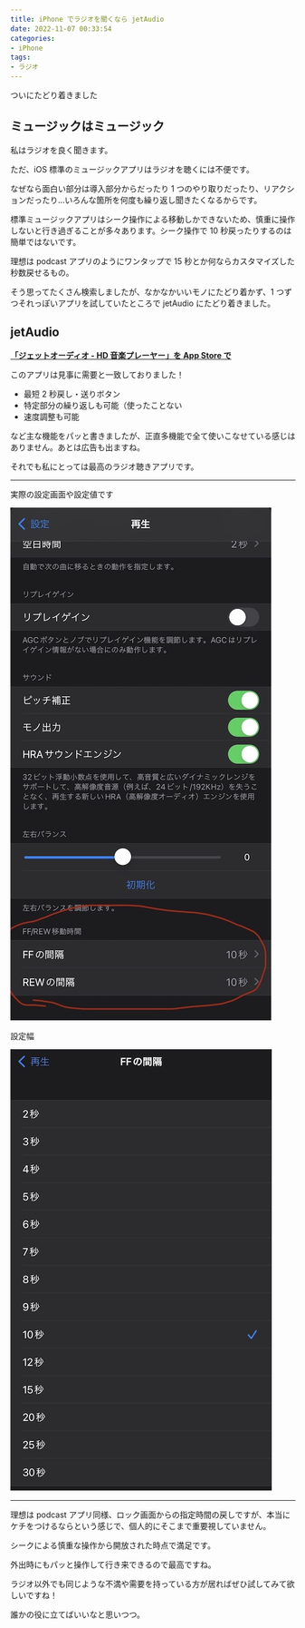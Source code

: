 ```yaml
---
title: iPhone でラジオを聞くなら jetAudio
date: 2022-11-07 00:33:54
categories:
- iPhone
tags:
- ラジオ
---
```


ついにたどり着きました

## ミュージックはミュージック
私はラジオを良く聞きます。

ただ、iOS 標準のミュージックアプリはラジオを聴くには不便です。

なぜなら面白い部分は導入部分からだったり 1 つのやり取りだったり、リアクションだったり…いろんな箇所を何度も繰り返し聞きたくなるからです。

標準ミュージックアプリはシーク操作による移動しかできないため、慎重に操作しないと行き過ぎることが多々あります。シーク操作で 10 秒戻ったりするのは簡単ではないです。

理想は podcast アプリのようにワンタップで 15 秒とか何ならカスタマイズした秒数戻せるもの。

そう思ってたくさん検索しましたが、なかなかいいモノにたどり着かず、1 つずつそれっぽいアプリを試していたところで jetAudio にたどり着きました。

## jetAudio
**[「ジェットオーディオ - HD 音楽プレーヤー」を App Store で](https://apps.apple.com/jp/app/%E3%82%B8%E3%82%A7%E3%83%83%E3%83%88%E3%82%AA%E3%83%BC%E3%83%87%E3%82%A3%E3%82%AA-hd%E9%9F%B3%E6%A5%BD%E3%83%97%E3%83%AC%E3%83%BC%E3%83%A4%E3%83%BC/id894888135)**

このアプリは見事に需要と一致しておりました！
* 最短 2 秒戻し・送りボタン
* 特定部分の繰り返しも可能（使ったことない
* 速度調整も可能

など主な機能をパッと書きましたが、正直多機能で全て使いこなせている感じはありません。あとは広告も出ますね。

それでも私にとっては最高のラジオ聴きアプリです。

***

実際の設定画面や設定値です

![設定](/images/jetaudio_設定.jpg)

設定幅

![設定詳細](/images/jetaudio_設定詳細.jpg)

***

理想は podcast アプリ同様、ロック画面からの指定時間の戻しですが、本当にケチをつけるならという感じで、個人的にそこまで重要視していません。

シークによる慎重な操作から開放された時点で満足です。

外出時にもパッと操作して行き来できるので最高ですね。

ラジオ以外でも同じような不満や需要を持っている方が居ればぜひ試してみて欲しいですね！

誰かの役に立てばいいなと思いつつ。
